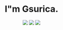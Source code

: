 <header>
    <h1>
        I"m Gsurica.
    </h1>
    <div style="inline-block" justify-content="flexend">
        <a href="https://www.linkedin.com/in/guilherme-surica-747734223/" target="_blank"><img src="https://img.shields.io/badge/Gmail-D14836?style=for-the-badge&logo=gmail&logoColor=white"><a/>
        <a href="https://www.linkedin.com/in/guilherme-surica-747734223/" target="_blank"><img src=https://img.shields.io/badge/LinkedIn-0077B5?style=for-the-badge&logo=linkedin&logoColor=white><a/>
        <a href="https://github.com/Gsurica" target="_blank"><img src=https://img.shields.io/badge/GitHub-100000?style=for-the-badge&logo=github&logoColor=white><a/>
    </div>    
</header>
